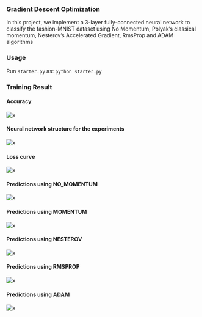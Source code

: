 ### Gradient Descent Optimization
In this project, we implement a 3-layer fully-connected neural network to classify the fashion-MNIST dataset using No Momentum, Polyak’s classical momentum, Nesterov’s Accelerated Gradient, RmsProp and ADAM algorithms

### Usage
Run `starter.py` as:
`python starter.py`

### Training Result
#### Accuracy
![x](https://raw.githubusercontent.com/shenweihai1/imageUrlService/master/inlearning/acc.png)
#### Neural network structure for the experiments
![x](https://raw.githubusercontent.com/shenweihai1/imageUrlService/master/inlearning/exp.png)

#### Loss curve
![x](https://raw.githubusercontent.com/shenweihai1/imageUrlService/master/inlearning/loss.png)
#### Predictions using NO_MOMENTUM
![x](https://raw.githubusercontent.com/shenweihai1/imageUrlService/master/inlearning/config01.png)
#### Predictions using MOMENTUM
![x](https://raw.githubusercontent.com/shenweihai1/imageUrlService/master/inlearning/config02.png)
#### Predictions using NESTEROV
![x](https://raw.githubusercontent.com/shenweihai1/imageUrlService/master/inlearning/config03.png)
#### Predictions using RMSPROP
![x](https://raw.githubusercontent.com/shenweihai1/imageUrlService/master/inlearning/config04.png)
#### Predictions using ADAM
![x](https://raw.githubusercontent.com/shenweihai1/imageUrlService/master/inlearning/config05.png)

